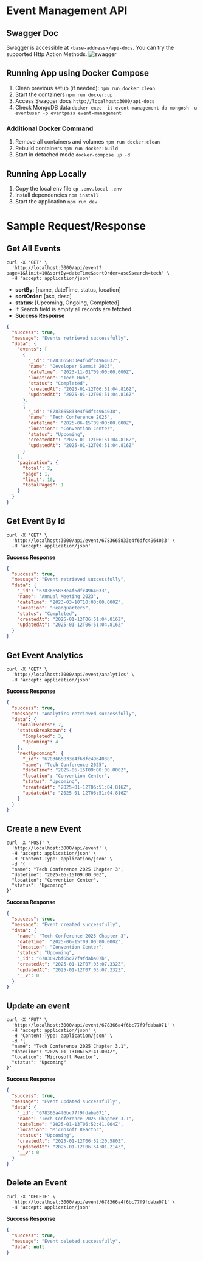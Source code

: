 # Event Management API

## Swagger Doc
Swagger is accessible at `<base-address>/api-docs`. You can try the supported Http Action Methods. 
![swagger](./doc/swagger.png)

## Running App using Docker Compose 
1. Clean previous setup (if needed): `npm run docker:clean`
2. Start the containers `npm run docker:up`
3. Access Swagger docs `http://localhost:3000/api-docs`
4. Check MongoDB data `docker exec -it event-management-db mongosh -u eventuser -p eventpass event-management`

### Additional Docker Command
1. Remove all containers and volumes `npm run docker:clean`
2. Rebuild containers `npm run docker:build`
3. Start in detached mode `docker-compose up -d`

## Running App Locally 
1. Copy the local env file `cp .env.local .env`
2. Install dependencies `npm install`
3. Start the application `npm run dev`

# Sample Request/Response
## **Get All Events** 
```curl
curl -X 'GET' \
  'http://localhost:3000/api/event?page=1&limit=10&sortBy=dateTime&sortOrder=asc&search=tech' \
  -H 'accept: application/json'
```
* **sortBy**: [name, dateTime, status, location]
* **sortOrder**: [asc, desc]
* **status**: [Upcoming, Ongoing, Completed]
* If Search field is empty all records are fetched
* **Success Response**
```json
{
  "success": true,
  "message": "Events retrieved successfully",
  "data": {
    "events": [
      {
        "_id": "6783665833e4f6dfc4964037",
        "name": "Developer Summit 2023",
        "dateTime": "2023-11-01T09:00:00.000Z",
        "location": "Tech Hub",
        "status": "Completed",
        "createdAt": "2025-01-12T06:51:04.816Z",
        "updatedAt": "2025-01-12T06:51:04.816Z"
      },
      {
        "_id": "6783665833e4f6dfc4964038",
        "name": "Tech Conference 2025",
        "dateTime": "2025-06-15T09:00:00.000Z",
        "location": "Convention Center",
        "status": "Upcoming",
        "createdAt": "2025-01-12T06:51:04.816Z",
        "updatedAt": "2025-01-12T06:51:04.816Z"
      }
    ],
    "pagination": {
      "total": 2,
      "page": 1,
      "limit": 10,
      "totalPages": 1
    }
  }
}
```

## **Get Event By Id** 
```curl
curl -X 'GET' \
  'http://localhost:3000/api/event/6783665833e4f6dfc4964033' \
  -H 'accept: application/json'
```
**Success Response**
```json
{
  "success": true,
  "message": "Event retrieved successfully",
  "data": {
    "_id": "6783665833e4f6dfc4964033",
    "name": "Annual Meeting 2023",
    "dateTime": "2023-03-10T10:00:00.000Z",
    "location": "Headquarters",
    "status": "Completed",
    "createdAt": "2025-01-12T06:51:04.816Z",
    "updatedAt": "2025-01-12T06:51:04.816Z"
  }
}
```
## Get Event Analytics
```curl 
curl -X 'GET' \
  'http://localhost:3000/api/event/analytics' \
  -H 'accept: application/json'
```
**Success Response**
```json
{
  "success": true,
  "message": "Analytics retrieved successfully",
  "data": {
    "totalEvents": 7,
    "statusBreakdown": {
      "Completed": 3,
      "Upcoming": 4
    },
    "nextUpcoming": {
      "_id": "6783665833e4f6dfc4964038",
      "name": "Tech Conference 2025",
      "dateTime": "2025-06-15T09:00:00.000Z",
      "location": "Convention Center",
      "status": "Upcoming",
      "createdAt": "2025-01-12T06:51:04.816Z",
      "updatedAt": "2025-01-12T06:51:04.816Z"
    }
  }
}
```
## Create a new Event 

```curl 
curl -X 'POST' \
  'http://localhost:3000/api/event' \
  -H 'accept: application/json' \
  -H 'Content-Type: application/json' \
  -d '{
  "name": "Tech Conference 2025 Chapter 3",
  "dateTime": "2025-06-15T09:00:00Z",
  "location": "Convention Center",
  "status": "Upcoming"
}'
```
**Success Response**
```json
{
  "success": true,
  "message": "Event created successfully",
  "data": {
    "name": "Tech Conference 2025 Chapter 3",
    "dateTime": "2025-06-15T09:00:00.000Z",
    "location": "Convention Center",
    "status": "Upcoming",
    "_id": "6783692bf6bc77f9fdaba07b",
    "createdAt": "2025-01-12T07:03:07.332Z",
    "updatedAt": "2025-01-12T07:03:07.332Z",
    "__v": 0
  }
}
```
## Update an event 
```curl
curl -X 'PUT' \
  'http://localhost:3000/api/event/678366a4f6bc77f9fdaba071' \
  -H 'accept: application/json' \
  -H 'Content-Type: application/json' \
  -d '{
  "name": "Tech Conference 2025 Chapter 3.1",
  "dateTime": "2025-01-13T06:52:41.004Z",
  "location": "Microsoft Reactor",
  "status": "Upcoming"
}'
```
**Success Response**
```json
{
  "success": true,
  "message": "Event updated successfully",
  "data": {
    "_id": "678366a4f6bc77f9fdaba071",
    "name": "Tech Conference 2025 Chapter 3.1",
    "dateTime": "2025-01-13T06:52:41.004Z",
    "location": "Microsoft Reactor",
    "status": "Upcoming",
    "createdAt": "2025-01-12T06:52:20.580Z",
    "updatedAt": "2025-01-12T06:54:01.214Z",
    "__v": 0
  }
}
```
## Delete an Event
```curl
curl -X 'DELETE' \
  'http://localhost:3000/api/event/678366a4f6bc77f9fdaba071' \
  -H 'accept: application/json'
```
**Success Response**
```json
{
  "success": true,
  "message": "Event deleted successfully",
  "data": null
}
```
